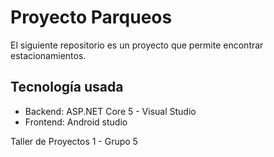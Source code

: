 # Proyecto Parqueos
El siguiente repositorio es un proyecto que permite encontrar estacionamientos.

## Tecnología usada
- Backend: ASP.NET Core 5 - Visual Studio
- Frontend: Android studio


Taller de Proyectos 1 - Grupo 5
